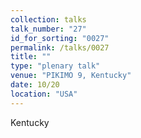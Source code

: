 ```yaml
---
collection: talks
talk_number: "27"
id_for_sorting: "0027"
permalink: /talks/0027
title: "" 
type: "plenary talk"
venue: "PIKIMO 9, Kentucky"
date: 10/20
location: "USA"
---
```


Kentucky
